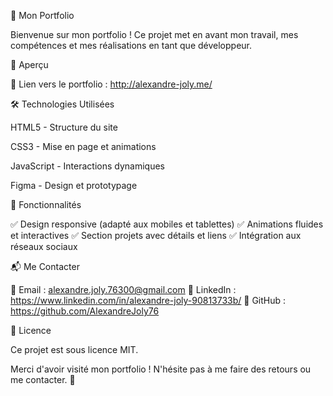 🚀 Mon Portfolio

Bienvenue sur mon portfolio ! Ce projet met en avant mon travail, mes compétences et mes réalisations en tant que développeur.

🎨 Aperçu

🔗 Lien vers le portfolio : http://alexandre-joly.me/



🛠 Technologies Utilisées

HTML5 - Structure du site

CSS3 - Mise en page et animations

JavaScript - Interactions dynamiques

Figma - Design et prototypage

📂 Fonctionnalités

✅ Design responsive (adapté aux mobiles et tablettes)
✅ Animations fluides et interactives
✅ Section projets avec détails et liens
✅ Intégration aux réseaux sociaux


📬 Me Contacter

📧 Email : alexandre.joly.76300@gmail.com 💼 LinkedIn : https://www.linkedin.com/in/alexandre-joly-90813733b/ 🐙 GitHub : https://github.com/AlexandreJoly76

📜 Licence

Ce projet est sous licence MIT.

Merci d'avoir visité mon portfolio ! N'hésite pas à me faire des retours ou me contacter. 🚀